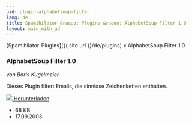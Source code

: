 ```yaml
---
uid: plugin-alphabetsoup-filter
lang: de
title: Spamihilator &raquo; Plugins &raquo; AlphabetSoup Filter 1.0
layout: main_with_ad
---
```


[Spamihilator-Plugins]({{ site.url }}/de/plugins) &laquo; AlphabetSoup Filter 1.0

### AlphabetSoup Filter 1.0

_von Boris Kugelmeier_

Dieses Plugin filtert Emails, die sinnlose Zeichenketten enthalten.

<div class="downloadsection">
<a href="http://www.spamihilator.com/updates/plugins/kugelmeier/AlphabetSoupFilter1_0.exe" class="radius button left" id="download-button"><img src="{{site.url}}/images/download-arrow.png"> Herunterladen</a>
<ul id="download-notes">
<li>68 KB</li>
<li>17.09.2003</li>
</ul>
</div>

